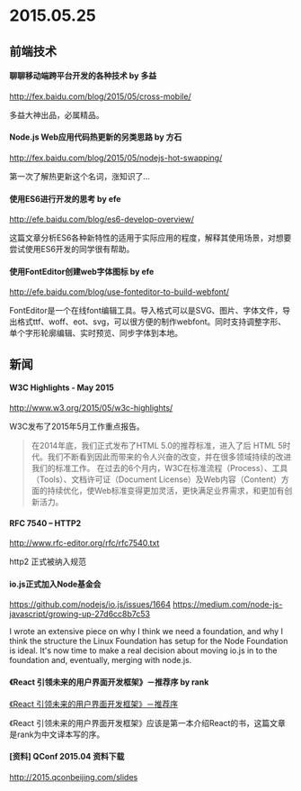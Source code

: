 # 2015.05.25

## 前端技术

#### 聊聊移动端跨平台开发的各种技术 by 多益
http://fex.baidu.com/blog/2015/05/cross-mobile/

多益大神出品，必属精品。

#### Node.js Web应用代码热更新的另类思路 by 方石
http://fex.baidu.com/blog/2015/05/nodejs-hot-swapping/

第一次了解热更新这个名词，涨知识了...

#### 使用ES6进行开发的思考 by efe
http://efe.baidu.com/blog/es6-develop-overview/

这篇文章分析ES6各种新特性的适用于实际应用的程度，解释其使用场景，对想要尝试使用ES6开发的同学很有帮助。

#### 使用FontEditor创建web字体图标 by efe
http://efe.baidu.com/blog/use-fonteditor-to-build-webfont/

FontEditor是一个在线font编辑工具。导入格式可以是SVG、图片、字体文件，导出格式ttf、woff、eot、svg，可以很方便的制作webfont。同时支持调整字形、单个字形轮廓编辑、实时预览、同步字体到本地。

## 新闻

#### W3C Highlights - May 2015
http://www.w3.org/2015/05/w3c-highlights/

W3C发布了2015年5月工作重点报告。
> 在2014年底，我们正式发布了HTML 5.0的推荐标准，进入了后 HTML 5时代。我们不断看到因此而带来的令人兴奋的改变，并在很多领域持续的改进我们的标准工作。 在过去的6个月内，W3C在标准流程（Process）、工具（Tools）、文档许可证（Document License）及Web内容（Content）方面的持续优化，使Web标准变得更加灵活，更快满足业界需求，和更加有创新活力。

#### RFC 7540 – HTTP2
http://www.rfc-editor.org/rfc/rfc7540.txt

http2 正式被纳入规范

#### io.js正式加入Node基金会
https://github.com/nodejs/io.js/issues/1664
https://medium.com/node-js-javascript/growing-up-27d6cc8b7c53

I wrote an extensive piece on why I think we need a foundation, and why I think the structure the Linux Foundation has setup for the Node Foundation is ideal.
It's now time to make a real decision about moving io.js in to the foundation and, eventually, merging with node.js.

#### 《React 引领未来的用户界面开发框架》－推荐序 by rank
[《React 引领未来的用户界面开发框架》－推荐序](http://mp.weixin.qq.com/s?__biz=MzA5NDY0ODkxNA==&mid=204908222&idx=1&sn=b04a64dcdb33320d42065bb6d12b493d&scene=1&key=c468684b929d2be24e3f1de0b6f7574b3ef137daec172cc9b5c6a390007fc8755b801501bb83f24687df8255ce50dce8&ascene=0&uin=MTc5NzQzODYwMQ%3D%3D&devicetype=iMac+MacBookPro11%2C1+OSX+OSX+10.9.5+build(13F34)&version=11020012&pass_ticket=RVJmLKSu0hTjNdCXnAwOSv5bjcKUr7ca%2B%2Bbsliey4Z52ezjv%2FZ9f0i2hA8qeMlpp)

《React 引领未来的用户界面开发框架》应该是第一本介绍React的书，这篇文章是rank为中文译本写的序。

#### [资料] QConf 2015.04 资料下载
http://2015.qconbeijing.com/slides 
